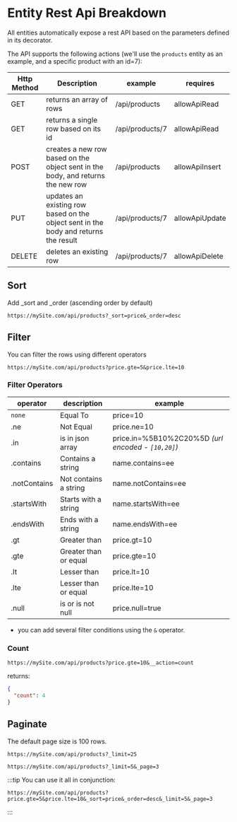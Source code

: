 # Entity Rest Api Breakdown

All entities automatically expose a rest API based on the parameters defined in its decorator.

The API supports the following actions (we'll use the `products` entity as an example, and a specific product with an id=7):

| Http Method | Description                                                                         | example         | requires       |
| ----------- | ----------------------------------------------------------------------------------- | --------------- | -------------- |
| GET         | returns an array of rows                                                            | /api/products   | allowApiRead   |
| GET         | returns a single row based on its id                                                | /api/products/7 | allowApiRead   |
| POST        | creates a new row based on the object sent in the body, and returns the new row     | /api/products   | allowApiInsert |
| PUT         | updates an existing row based on the object sent in the body and returns the result | /api/products/7 | allowApiUpdate |
| DELETE      | deletes an existing row                                                             | /api/products/7 | allowApiDelete |

## Sort

Add \_sort and \_order (ascending order by default)

```
https://mySite.com/api/products?_sort=price&_order=desc
```

## Filter

You can filter the rows using different operators

```
https://mySite.com/api/products?price.gte=5&price.lte=10
```

### Filter Operators

| operator     | description           | example                                            |
| ------------ | --------------------- | -------------------------------------------------- |
| `none`       | Equal To              | price=10                                           |
| .ne          | Not Equal             | price.ne=10                                        |
| .in          | is in json array      | price.in=%5B10%2C20%5D _(url encoded - `[10,20]`)_ |
| .contains    | Contains a string     | name.contains=ee                                   |
| .notContains | Not contains a string | name.notContains=ee                                |
| .startsWith  | Starts with a string  | name.startsWith=ee                                 |
| .endsWith    | Ends with a string    | name.endsWith=ee                                   |
| .gt          | Greater than          | price.gt=10                                        |
| .gte         | Greater than or equal | price.gte=10                                       |
| .lt          | Lesser than           | price.lt=10                                        |
| .lte         | Lesser than or equal  | price.lte=10                                       |
| .null        | is or is not null     | price.null=true                                    |

- you can add several filter conditions using the `&` operator.

### Count

```
https://mySite.com/api/products?price.gte=10&__action=count
```

returns:

```JSON
{
  "count": 4
}
```

## Paginate

The default page size is 100 rows.

```
https://mySite.com/api/products?_limit=25
```

```
https://mySite.com/api/products?_limit=5&_page=3
```

:::tip
You can use it all in conjunction:

```
https://mySite.com/api/products?price.gte=5&price.lte=10&_sort=price&_order=desc&_limit=5&_page=3
```

:::

